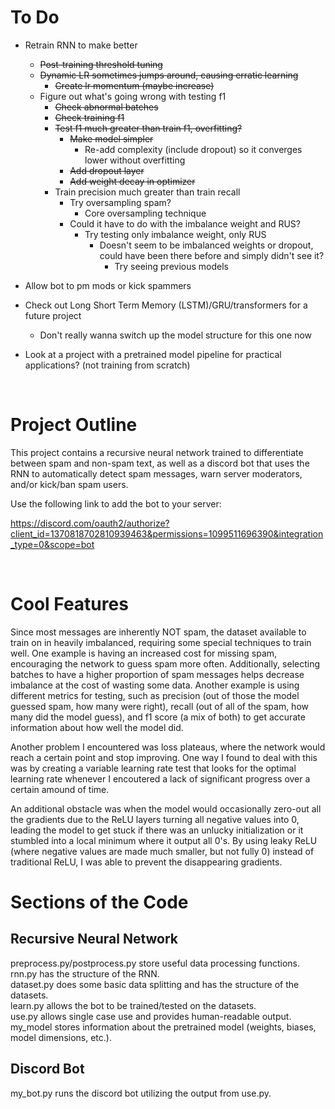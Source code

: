 # To Do
- Retrain RNN to make better
    - ~~Post-training threshold tuning~~
    - ~~Dynamic LR sometimes jumps around, causing erratic learning~~
        - ~~Create lr momentum (maybe increase)~~
    - Figure out what's going wrong with testing f1
        - ~~Check abnormal batches~~
        - ~~Check training f1~~
        - ~~Test f1 much greater than train f1, overfitting?~~
            - ~~Make model simpler~~
                - Re-add complexity (include dropout) so it converges lower without overfitting
            - ~~Add dropout layer~~
            - ~~Add weight decay in optimizer~~
        - Train precision much greater than train recall
            - Try oversampling spam?
                - Core oversampling technique
            - Could it have to do with the imbalance weight and RUS?
                - Try testing only imbalance weight, only RUS
                    - Doesn't seem to be imbalanced weights or dropout, could have been there before and simply didn't see it?
                         - Try seeing previous models

- Allow bot to pm mods or kick spammers 
- Check out Long Short Term Memory (LSTM)/GRU/transformers for a future project
    - Don't really wanna switch up the model structure for this one now 
- Look at a project with a pretrained model pipeline for practical applications? (not training from scratch)

<br>

# Project Outline
This project contains a recursive neural network trained to differentiate between spam and non-spam text,
as well as a discord bot that uses the RNN to automatically detect spam messages, warn server moderators,
and/or kick/ban spam users.

Use the following link to add the bot to your server:

https://discord.com/oauth2/authorize?client_id=1370818702810939463&permissions=1099511696390&integration_type=0&scope=bot

<br>

# Cool Features
Since most messages are inherently NOT spam, the dataset available to train on in heavily imbalanced, requiring some 
special techniques to train well. One example is having an increased cost for missing spam, encouraging the network to guess spam more often. Additionally, selecting batches to have a higher proportion of spam messages helps decrease imbalance at the cost of wasting 
some data. Another example is using different metrics for testing, such as precision (out of those the model guessed spam, how many were right), recall (out of all of the spam, how many did the model guess), and f1 score (a mix of both) to get accurate information about how well the model did.

Another problem I encountered was loss plateaus, where the network would reach a certain point and stop improving. One way I found to 
deal with this was by creating a variable learning rate test that looks for the optimal learning rate whenever I encoutered a lack of significant progress over a certain amound of time.

An additional obstacle was when the model would occasionally zero-out all the gradients due to the ReLU layers turning all negative values into 0, leading the model to get stuck if there was an unlucky initialization or it stumbled into a local minimum where it output all 0's. By using leaky ReLU (where negative values are made much smaller, but not fully 0) instead of traditional ReLU, I was able to prevent the disappearing gradients.

# Sections of the Code
## Recursive Neural Network
preprocess.py/postprocess.py store useful data processing functions.  
rnn.py has the structure of the RNN.  
dataset.py does some basic data splitting and has the structure of the datasets.  
learn.py allows the bot to be trained/tested on the datasets.  
use.py allows single case use and provides human-readable output.  
my_model stores information about the pretrained model (weights, biases, model dimensions, etc.).  
## Discord Bot
my_bot.py runs the discord bot utilizing the output from use.py.  